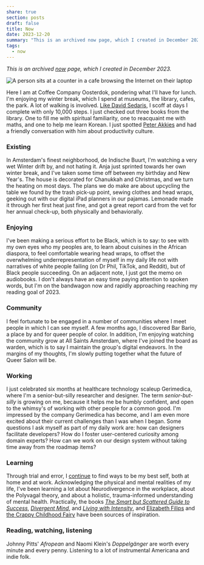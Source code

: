 ```yaml
---
share: true
section: posts
draft: false
title: Now
date: 2023-12-20
summary: "This is an archived now page, which I created in December 2023. There I am at Coffee Company Oosterdok, pondering what I'll have for lunch."
tags:
  - now
---
```


_This is an archived [now](/now) page, which I created in December 2023._

![A person sits at a counter in a cafe browsing the Internet on their laptop](https://res.cloudinary.com/dbi2zounq/image/upload/w_1000/v1703247273/IMG_8317_oebjqe.jpg)

Here I am at Coffee Company Oosterdok, pondering what I'll have for lunch. I'm enjoying my winter break, which I spend at museums, the library, cafes, the park. A lot of walking is involved. [Like David Sedaris](https://www.nytimes.com/2023/06/30/well/david-sedaris-walking.html), I scoff at days I complete with only 10,000 steps. I just checked out three books from the library. One to fill me with spiritual familiarity, one to reacquaint me with maths, and one to help me learn Korean. I just spotted [Peter Akkies](https://peterakkies.net/) and had a friendly conversation with him about productivity culture.

### Existing
In Amsterdam's finest neighborhood, de Indische Buurt, I'm watching a very wet Winter drift by, and not hating it. Anja just sprinted towards her own winter break, and I've taken some time off between my birthday and New Year's. The house is decorated for Chanukkah and Christmas, and we turn the heating on most days. The plans we do make are about upcycling the table we found by the trash pick-up point, sewing clothes and head wraps, geeking out with our digital iPad planners in our pajamas. Lemonade made it through her first heat just fine, and got a great report card from the vet for her annual check-up, both physically and behaviorally.

### Enjoying
I've been making a serious effort to be Black, which is to say: to see with my own eyes who my peoples are, to learn about cuisines in the African diaspora, to feel comfortable wearing head wraps, to offset the overwhelming underrepresentation of myself in my daily life not with narratives of white people failing (on Dr Phil, TikTok, and Reddit), but of Black people succeeding. On an adjacent note, I just got the memo on audiobooks. I don't always have an easy time paying attention to spoken words, but I'm on the bandwagon now and rapidly approaching reaching my reading goal of 2023.

### Community
I feel fortunate to be engaged in a number of communities where I meet people in which I can see myself. A few months ago, I discovered Bar Bario, a place by and for queer people of color. In addition, I'm enjoying watching the community grow at All Saints Amsterdam, where I've joined the board as warden, which is to say I maintain the group's digital endeavors. In the margins of my thoughts, I'm slowly putting together what the future of Queer Salon will be.

### Working
I just celebrated six months at healthcare technology scaleup Gerimedica, where I'm a senior-but-silly researcher and designer. The term _senior-but-silly_ is growing on me, because it helps me be humbly confident, and open to the whimsy's of working with other people for a common good. I'm impressed by the company Gerimedica has become, and I am even more excited about their current challenges than I was when I began. Some questions I ask myself as part of my daily work are: how can designers facilitate developers? How do I foster user-centered curiosity among domain experts? How can we work on our design system without taking time away from the roadmap items?

### Learning
Through trial and error, I [continue](/2023/05/31/now/) to find ways to be my best self, both at home and at work. Acknowledging the physical and mental realities of my life, I've been learning a lot about Neurodivergence in the workplace, about the Polyvagal theory, and about a holistic, trauma-informed understanding of mental health. Practically, the books _[The Smart but Scattered Guide to Success](https://www.goodreads.com/book/show/25404196-the-smart-but-scattered-guide-to-success)_, _[Divergent Mind](https://www.goodreads.com/book/show/44285784-divergent-mind?from_search=true&from_srp=true&qid=totomZ1WpA&rank=1)_, and _[Living with Intensity](https://www.goodreads.com/book/show/4912918-living-with-intensity)_, and [Elizabeth Filips](https://www.youtube.com/@elizabethfilips) and [the Crappy Childhood Fairy](https://www.youtube.com/@CrappyChildhoodFairy) have been sources of inspiration.

### Reading, watching, listening
Johnny Pitts' _Afropean_ and Naomi Klein's _Doppelgänger_ are worth every minute and every penny. Listening to a lot of instrumental Americana and indie folk. 
